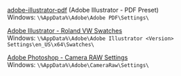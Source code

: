 [adobe-illustrator-pdf](adobe-illustrator-pdf) (Adobe Illustrator - PDF Preset)<br>
Windows: ```\%AppData%\Adobe\Adobe PDF\Settings\```

[Adobe Illustrator - Roland VW Swatches](adobe-illustrator-roland-win)<br>
Windows: ```\%AppData%\Adobe\Adobe Illustrator <Version> Settings\en_US\x64\Swatches\```

[Adobe Photoshop - Camera RAW Settings](adobe-photoshop-acr-win)<br>
Windows: ```\%AppData%\Adobe\CameraRaw\Settings\```